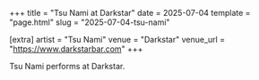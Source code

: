+++
title = "Tsu Nami at Darkstar"
date = 2025-07-04
template = "page.html"
slug = "2025-07-04-tsu-nami"

[extra]
artist = "Tsu Nami"
venue = "Darkstar"
venue_url = "https://www.darkstarbar.com"
+++

Tsu Nami performs at Darkstar.
